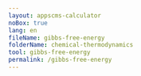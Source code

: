 ```yaml
---
layout: appscms-calculator
noBox: true
lang: en
fileName: gibbs-free-energy
folderName: chemical-thermodynamics
tool: gibbs-free-energy
permalink: /gibbs-free-energy
---
```

